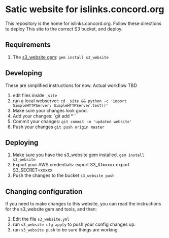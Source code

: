 # Satic website for islinks.concord.org

This repository is the home for islinks.concord.org. Follow these directions to deploy This
site to the correct S3 bucket, and deploy.

## Requirements

1. The [s3_website gem](https://github.com/laurilehmijoki/s3_website): `gem install s3_website`

## Developing

These are simplified instructions for now. Actual workflow TBD

1. edit files inside `_site`
2. run a local webserver: `cd _site && python -c 'import SimpleHTTPServer; SimpleHTTPServer.test()'`
3. Make sure your changes look good.
4. Add your changes: `git add *``
5. Commit your changes: `git commit -m 'updated website'`
6. Push your changes `git push origin master`


## Deploying

1. Make sure you have the s3_website gem installed. `gem install s3_website`
2. Export your AWS credentials:
    export S3_ID=xxxx
    export S3_SECRET=xxxxx
3. Push the changes to the bucket  `s3_website push`

## Changing configuration

If you need to make changes to this website, you can read the instructions for
the s3_website gem and tools, and then:

1. Edit the file `s3_website.yml`
2. run `s3_website cfg apply` to push your config changes up.
3. run `s3_website push` to be sure things are working.
